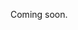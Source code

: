 Coming soon.

<!-- 
  @todo
  - Explain that you can do complete update via PUT /organizers/{organizerId}, or partial updates using the other endpoints. 
  - Make sure to mention that any (optional) fields that you can update, you can also supply those when creating.
  - Make sure to mention how to delete (optional) fields when updating.
  - Permissions: Who can edit an organizer?
-->
